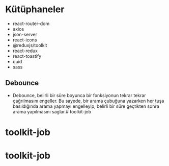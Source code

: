 # Kütüphaneler

- react-router-dom
- axios
- json-server
- react-icons
- @reduxjs/toolkit
- react-redux
- react-toastify
- uuid
- sass

## Debounce

- Debounce, belirli bir süre boyunca bir fonksiyonun tekrar tekrar çağrılmasını engeller. Bu sayede, bir arama çubuğuna yazarken her tuşa basıldığında arama yapmayı engelleyip, belirli bir süre geçtikten sonra arama yapılmasını saglar.# toolkit-job
# toolkit-job
# toolkit-job
